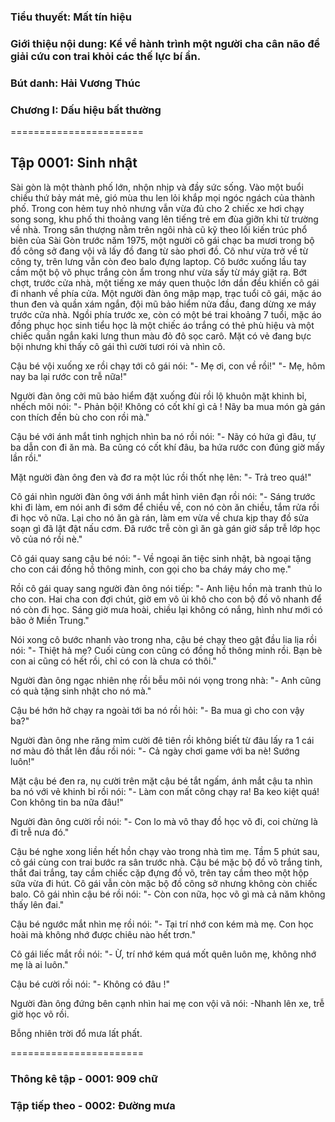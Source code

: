 ### Tiểu thuyết: Mất tín hiệu
### Giới thiệu nội dung: Kể về hành trình một người cha cân não để giải cứu con trai khỏi các thế lực bí ẩn.
### Bút danh: Hải Vương Thúc
### Chương I: Dấu hiệu bất thường

=======================

## Tập 0001: Sinh nhật

Sài gòn là một thành phố lớn, nhộn nhịp và đầy sức sống. Vào một buổi chiều thứ bảy mát mẻ, gió mùa thu len lỏi khắp mọi ngóc ngách của thành phố. Trong con hẻm tuy nhỏ nhưng vẫn vừa đủ cho 2 chiếc xe hơi chạy song song, khu phố thi thoảng vang lên tiếng trẻ em đùa giỡn khi từ trường về nhà. Trong sân thượng nằm trên ngôi nhà cũ kỹ theo lối kiến trúc phổ biên của Sài Gòn trước năm 1975, một người cô gái chạc ba mươi trong bộ đồ công sở đang vội vã lấy đồ đang từ sào phơi đồ. Cô như vừa trở về từ công ty, trên lưng vẫn còn đeo balo đựng laptop. Cô bước xuống lầu tay cầm một bộ võ phục trắng còn ẩm trong như vừa sấy từ máy giặt ra.
Bớt chợt, trước cửa nhà, một tiếng xe máy quen thuộc lớn dần đều khiến cô gái đi nhanh về phía cửa. Một người đàn ông mập mạp, trạc tuổi cô gái, mặc áo thun đen và quần xám ngắn, đội mũ bảo hiểm nửa đầu, đang dừng xe máy trước cửa nhà. Ngồi phía trước xe, còn có một bé trai khoảng 7 tuổi, mặc áo đồng phục học sinh tiểu học là một chiếc áo trắng có thẻ phù hiệu và một chiếc quần ngắn kaki lưng thun màu đỏ đô sọc carô. Mặt có vẻ đang bực bội nhưng khi thấy cô gái thì cười tươi rói và nhìn cô.

Cậu bé vội xuống xe rồi chạy tới cô gái nói:
"- Mẹ ơi, con về rồi!"
"- Mẹ, hôm nay ba lại rước con trễ nữa!"

Người đàn ông cởi mũ bảo hiểm đặt xuống đùi rồi lộ khuôn mặt khinh bỉ, nhếch môi nói:
"- Phản bội! Không có cốt khí gì cả ! Nãy ba mua món gà gán con thích đền bù cho con rồi mà."

Cậu bé với ánh mắt tinh nghịch nhìn ba nó rồi nói:
"- Nãy có hứa gì đâu, tự ba dẫn con đi ăn mà. Ba cũng có cốt khí đâu, ba hứa rước con đúng giờ mấy lần rồi."

Mặt người đàn ông đen và đơ ra một lúc rồi thốt nhẹ lên:
"- Trả treo quá!"

Cô gái nhìn người đàn ông với ánh mắt hình viên đạn rồi nói:
"- Sáng trước khi đi làm, em nói anh đi sớm để chiều về, con nó còn ăn chiều, tắm rửa rồi đi học võ nữa. Lại cho nó ăn gà rán, làm em vừa về chưa kịp thay đồ sửa soạn gì đã lật đật nấu cơm. Đã rước trễ còn gì ăn gà gán giờ sắp trễ lớp học võ của nó rồi nè."

Cô gái quay sang cậu bé nói:
"- Về ngoại ăn tiệc sinh nhật, bà ngoại tặng cho con cái đồng hồ thông minh, con gọi cho ba cháy máy cho mẹ."

Rồi cô gái quay sang người đàn ông nói tiếp:
"- Anh liệu hồn mà tranh thủ lo cho con. Hai cha con đợi chút, giờ em vô ủi khô cho con bộ đồ võ nhanh để nó còn đi học. Sáng giờ mưa hoài, chiều lại không có nắng, hình như mới có bão ở Miền Trung."

Nói xong cô bước nhanh vào trong nha, cậu bé chạy theo gật đầu lia lịa rồi nói:
"- Thiệt hả mẹ? Cuối cùng con cũng có đồng hồ thông minh rồi. Bạn bè con ai cũng có hết rồi, chỉ có con là chưa có thôi."

Người đàn ông ngạc nhiên nhẹ rồi bễu môi nói vọng trong nhà:
"- Anh cũng có quà tặng sinh nhật cho nó mà."

Cậu bé hớn hở chạy ra ngoài tới ba nó rồi hỏi:
"- Ba mua gì cho con vậy ba?"

Người đàn ông nhe răng mỉm cười đê tiên rồi không biết từ đâu lấy ra 1 cái nơ màu đỏ thắt lên đầu rồi nói:
"- Cả ngày chơi game với ba nè! Sướng luôn!"

Mặt cậu bé đen ra, nụ cười trên mặt cậu bé tắt ngấm, ánh mắt cậu ta nhìn ba nó với vẻ khinh bỉ rồi nói:
"- Làm con mất công chạy ra! Ba keo kiệt quá! Con không tin ba nữa đâu!"

Người đàn ông cười rồi nói:
"- Con lo mà vô thay đồ học võ đi, coi chừng là đi trễ nưa đó."

Cậu bé nghe xong liền hết hồn chạy vào trong nhà tìm mẹ. Tầm 5 phút sau, cô gái cùng con trai bước ra sân trước nhà. Cậu bé mặc bộ đồ võ trắng tinh, thắt đai trắng, tay cầm chiếc cặp đựng đồ võ, trên tay cầm theo một hộp sữa vừa đi hút. Cô gái vẫn còn mặc bộ đồ công sở nhưng không còn chiếc balo. Cô gái nhìn cậu bé rồi nói:
"- Còn con nữa, học võ gì mà cả năm không thấy lên đai."

Cậu bé ngước mắt nhìn mẹ rồi nói:
"- Tại trí nhớ con kém mà mẹ. Con học hoài mà không nhớ được chiêu nào hết trơn."

Cô gái liếc mắt rồi nói:
"- Ừ, trí nhớ kém quá mốt quên luôn mẹ, không nhớ mẹ là ai luôn."

Cậu bé cười rồi nói:
"- Không có đâu !"

Người đàn ông đứng bên cạnh nhìn hai mẹ con vội vã nói:
-Nhanh lên xe, trễ giờ học võ rồi.

Bỗng nhiên trời đổ mưa lất phất.

=======================

### Thông kê tập - 0001: 909 chữ
### Tập tiếp theo - 0002: Đường mưa

